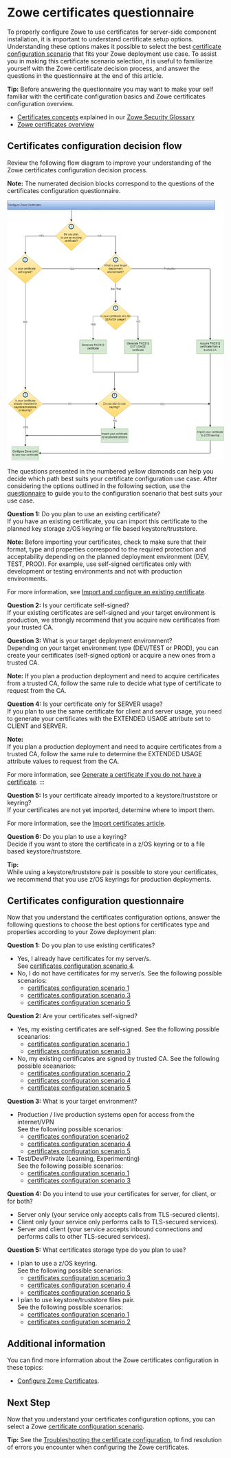 # Zowe certificates questionnaire

To properly configure Zowe to use certificates for server-side component installation, it is important to understand certificate setup options. Understanding these options makes it possible to select the best [certificate configuration scenario](./certificate-configuration-scenarios.md) that fits your Zowe deployment use case. To assist you in making this certificate scenario selection, it is useful to familiarize yourself with the Zowe certificate decision process, and answer the questions in the questionnaire at the end of this article.

**Tip:**
Before answering the questionnaire you may want to make your self familiar with the certificate configuration basics and Zowe certificates configuration overview.
- [Certificates concepts](../appendix/zowe-security-glossary#certificate-concepts) explained in our [Zowe Security Glossary](../appendix/zowe-security-glossary)
- [Zowe certificates overview](../getting-started/zowe-certificates-overview)


## Certificates configuration decision flow

Review the following flow diagram to improve your understanding of the Zowe certificates configuration decision process. 

**Note:**
The numerated decision blocks correspond to the questions of the certificates configuration questionnaire.

![Certificates configuration decision tree](../images/install/config-certificates.png)

The questions presented in the numbered yellow diamonds can help you decide which path best suits your certificate configuration use case. After considering the options outlined in the following section, use the [questionnaire](#certificates-configuration-questionnaire) to guide you to the configuration scenario that best suits your use case.

**Question 1:** Do you plan to use an existing certificate?  
If you have an existing certificate, you can import this certificate to the planned key storage z/OS keyring or file based keystore/truststore.

**Note:**
Before importing your certificates, check to make sure that their format, type and properties correspond to the required protection and acceptability depending on the planned deployment environment (DEV, TEST, PROD).
For example, use self-signed certificates only with development or testing environments and not with production environments.

For more information, see [Import and configure an existing certificate](./import-certificates).

**Question 2:** Is your certificate self-signed?  
If your existing certificates are self-signed and your target environment is production, we strongly recommend that you acquire new certificates from your trusted CA.

**Question 3:** What is your target deployment environment?  
Depending on your target environment type (DEV/TEST or PROD), you can create your certificates (self-signed option) or acquire a new ones from a trusted CA.

**Note:** If you plan a production deployment and need to acquire certificates from a trusted CA, follow the same rule to decide what type of certificate to request from the CA.

**Question 4:** Is your certificate only for SERVER usage?  
If you plan to use the same certificate for client and server usage, you need to generate your certificates with the EXTENDED USAGE attribute set to CLIENT and SERVER.

**Note:**  
If you plan a production deployment and need to acquire certificates from a trusted CA, follow the same rule to determine the EXTENDED USAGE attribute values to request from the CA.

For more information, see [Generate a certificate if you do not have a certificate](./generate-certificates).
:::

**Question 5:** Is your certificate already imported to a keystore/truststore or keyring?  
If your certificates are not yet imported, determine where to import them.

For more information, see the [Import certificates article](./import-certificates).

**Question 6:** Do you plan to use a keyring?  
Decide if you want to store the certificate in a z/OS keyring or to a file based keystore/truststore.

**Tip:**  
While using a keystore/truststore pair is possible to store your certificates, we recommend that you use z/OS keyrings for production deployments.

## Certificates configuration questionnaire

Now that you understand the certificates configuration options, answer the following questions
to choose the best options for certificates type and properties according to your Zowe deployment plan:

**Question 1:** Do you plan to use existing certificates?
   * Yes, I already have certificates for my server/s.  
   See [certificates configuration scenario 4](./certificate-configuration-scenarios#scenario-4-use-a-zos-keyring-based-keystore-and-connect-to-an-existing-certificate).
   * No, I do not have certificates for my server/s. See the following possible scenarios:
      * [certificates configuration scenario 1](./certificate-configuration-scenarios#scenario-1-use-a-file-based-pkcs12-keystore-with-zowe-generated-certificates)
      * [certificates configuration scenario 3](certificate-configuration-scenarios#scenario-3-use-a-zos-keyring-based-keystore-with-zowe-generated-certificates)
      * [certificates configuration scenario 5](certificate-configuration-scenarios#scenario-5-use-a-zos-keyring-based-keystore-and-import-a-certificate-stored-in-a-data-set)

**Question 2:** Are your certificates self-signed?
   * Yes, my existing certificates are self-signed. See the following possible sceanarios:
      * [certificates configuration scenario 1](certificate-configuration-scenarios#scenario-1-use-a-file-based-pkcs12-keystore-with-zowe-generated-certificates)
      * [certificates configuration scenario 3](certificate-configuration-scenarios#scenario-3-use-a-zos-keyring-based-keystore-with-zowe-generated-certificates)   
   * No, my existing certificates are signed by trusted CA. See the following possible sceanarios:  
      * [certificates configuration scenario 2](certificate-configuration-scenarios#scenario-2-use-a-file-based-pkcs12-keystore-and-import-a-certificate-generated-by-another-ca)  
      * [certificates configuration scenario 4](certificate-configuration-scenarios#scenario-4-use-a-zos-keyring-based-keystore-and-connect-to-an-existing-certificate)  
      * [certificates configuration scenario 5](certificate-configuration-scenarios#scenario-5-use-a-zos-keyring-based-keystore-and-import-a-certificate-stored-in-a-data-set)

**Question 3:** What is your target environment?
   * Production / live production systems open for access from the internet/VPN  
   See the following possible scenarios:  
      * [certificates configuration scenario2](certificate-configuration-scenarios#scenario-2-use-a-file-based-pkcs12-keystore-and-import-a-certificate-generated-by-another-ca)  
      * [certificates configuration scenario 4](certificate-configuration-scenarios#scenario-4-use-a-zos-keyring-based-keystore-and-connect-to-an-existing-certificate)  
      * [certificates configuration scenario 5](certificate-configuration-scenarios#scenario-5-use-a-zos-keyring-based-keystore-and-import-a-certificate-stored-in-a-data-set)
   * Test/Dev/Private (Learning, Experimenting)  
   See the following possible scenarios:  
      * [certificates configuration scenario 1](certificate-configuration-scenarios#scenario-1-use-a-file-based-pkcs12-keystore-with-zowe-generated-certificates)  
      * [certificates configuration scenario 3](certificate-configuration-scenarios#scenario-3-use-a-zos-keyring-based-keystore-with-zowe-generated-certificates)

**Question 4:** Do you intend to use your certificates for server, for client, or for both?
   * Server only (your service only accepts calls from TLS-secured clients).
   * Client only (your service only performs calls to TLS-secured services).
   * Server and client (your service accepts inbound connections and performs calls to other TLS-secured services).

**Question 5:** What certificates storage type do you plan to use?
   * I plan to use a z/OS keyring.  
   See the following possible scenarios:
      * [certificates configuration scenario 3](certificate-configuration-scenarios#scenario-3-use-a-zos-keyring-based-keystore-with-zowe-generated-certificates)  
      * [certificates configuration scenario 4](certificate-configuration-scenarios#scenario-4-use-a-zos-keyring-based-keystore-and-connect-to-an-existing-certificate)  
      * [certificates configuration scenario 5](certificate-configuration-scenarios#scenario-5-use-a-zos-keyring-based-keystore-and-import-a-certificate-stored-in-a-data-set)
   *  I plan to use keystore/truststore files pair.  
   See the following possible scenarios:
      * [certificates configuration scenario 1](certificate-configuration-scenarios#scenario-1-use-a-file-based-pkcs12-keystore-with-zowe-generated-certificates)  
      * [certificates configuration scenario 2](certificate-configuration-scenarios#scenario-2-use-a-file-based-pkcs12-keystore-and-import-a-certificate-generated-by-another-ca)

## Additional information

You can find more information about the Zowe certificates configuration in these topics:
- [Configure Zowe Certificates](./configure-certificates).

## Next Step
Now that you understand your certificates configuration options, you can select a Zowe [certificate configuration scenario](certificate-configuration-scenarios).

**Tip:**
See the [Troubleshooting the certificate configuration](../troubleshoot/troubleshoot-zos-certificate), to find resolution of errors you encounter when configuring the Zowe certificates.

